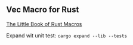 ## Vec Macro for Rust
[The Little Book of Rust Macros](https://danielkeep.github.io/tlborm/book/index.html)

Expand wit unit test:
`
cargo expand --lib --tests
`